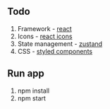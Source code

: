 ## Todo

1. Framework - [react](https://reactjs.org/)
2. Icons - [react icons](https://react-icons.github.io/react-icons/)
3. State management - [zustand](https://github.com/pmndrs/zustand)
4. CSS - [styled components](https://styled-components.com/)


## Run app
1. npm install
2. npm start